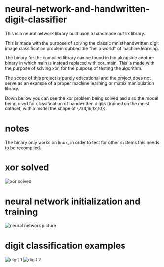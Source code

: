 # neural-network-and-handwritten-digit-classifier
This is a neural network library built upon a handmade matrix library.

This is made with the purpose of solving the classic mnist handwritten digit image classification problem dubbed the "hello world" of machine learning.

The binary for the compiled library can be found in bin alongside another binary in which main is instead replaced with xor_main.
This is made with the purpose of solving xor, for the purpose of 
testing the algorithm.

The scope of this project is purely educational and the project does not serve as an example of a proper machine learning or matrix manipulation library.

Down bellow you can see the xor problem being solved and also the model being used for classification of handwritten digits (trained on the mnist dataset, with a model the shape of {784,16,12,10}).

# notes
The binary only works on linux, in order to test for other systems this needs to be recompiled.

# xor solved
![xor solved](https://github.com/david-cons/neural-network-and-handwritten-digit-classifier/blob/master/xor_solved.png)

# neural network initialization and training
![neural network picture](https://github.com/david-cons/neural-network-and-handwritten-digit-classifier/blob/master/neural_network_iandt.png)

# digit classification examples
![digit 1]()
![digit 2]()
